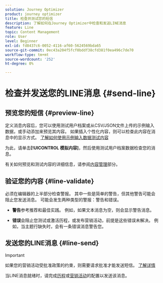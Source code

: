 ```yaml
---
solution: Journey Optimizer
product: journey optimizer
title: 检查并测试您的短信
description: 了解如何在Journey Optimizer中检查和发送LINE消息
feature: Line
topic: Content Management
role: User
level: Beginner
exl-id: fd8437c6-0052-4116-af60-5624569bda65
source-git-commit: 0ec43a204f5fcf0bddf38cfd381f0ea496c7de70
workflow-type: tm+mt
source-wordcount: '252'
ht-degree: 0%

---
```


# 检查并发送您的LINE消息 {#send-line}

## 预览您的短信 {#preview-line}

定义消息内容后，您可以使用测试用户档案或从CSV/JSON文件上传的示例输入数据，或手动添加来预览其内容。 如果插入个性化内容，则可以检查此内容在消息中的显示方式。 [了解如何使用示例输入数据测试内容](../test-approve/simulate-sample-input.md)

为此，请单击&#x200B;**[!UICONTROL 模拟内容]**，然后使用测试用户档案数据检查您的消息。

有关如何预览和测试内容的详细信息，请参阅[内容管理](../content-management/preview-test.md)部分。

## 验证您的内容 {#line-validate}

必须在编辑器的上半部分检查警报。 其中一些是简单的警告，但其他警告可能会阻止您发送消息。 可能会发生两种类型的警报：警告和错误。

* **警告**&#x200B;参考推荐和最佳实践。 例如，如果文本消息为空，则会显示警告消息。

* **错误**&#x200B;会阻止您测试或激活历程，或发布营销活动，前提是这些错误未解决。 例如，当主题行缺失时，会有一条错误消息警告您。

## 发送您的LINE消息 {#line-send}

>[!IMPORTANT]
>
> 如果您的营销活动受批准政策的约束，则需要请求批准才能发送短信。 [了解详情](../test-approve/gs-approval.md)

当LINE消息就绪时，请完成[历程](../building-journeys/journey-gs.md)或[营销活动](../campaigns/create-campaign.md)的配置以发送该消息。
